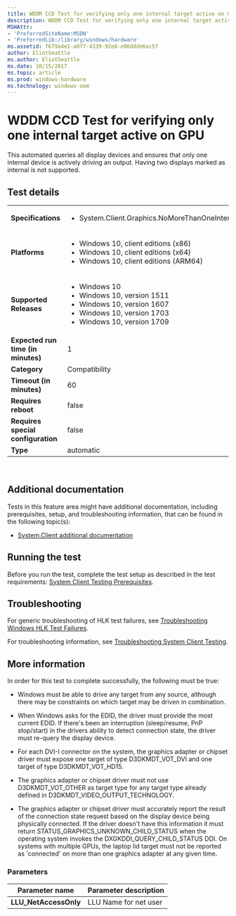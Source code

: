 ```yaml
---
title: WDDM CCD Test for verifying only one internal target active on GPU
description: WDDM CCD Test for verifying only one internal target active on GPU
MSHAttr:
- 'PreferredSiteName:MSDN'
- 'PreferredLib:/library/windows/hardware'
ms.assetid: f679a4e1-a0f7-4339-92e8-e86ddde6ac5f
author: EliotSeattle
ms.author: EliotSeattle
ms.date: 10/15/2017
ms.topic: article
ms.prod: windows-hardware
ms.technology: windows-oem
---
```


# <span id="p_hlk_test.352dea37-3acd-4af3-8ca5-aa7402f6f692"></span>WDDM CCD Test for verifying only one internal target active on GPU


This automated queries all display devices and ensures that only one internal device is actively driving an output. Having two displays marked as internal is not supported.

## Test details
|||
|---|---|
| **Specifications**  | <ul><li>System.Client.Graphics.NoMoreThanOneInternalMonitor</li></ul> |  
| **Platforms**   | <ul><li>Windows 10, client editions (x86)</li><li>Windows 10, client editions (x64)</li><li>Windows 10, client editions (ARM64)</li></ul> |
| **Supported Releases** | <ul><li>Windows 10</li><li>Windows 10, version 1511</li><li>Windows 10, version 1607</li><li>Windows 10, version 1703</li><li>Windows 10, version 1709</li></ul> |
|**Expected run time (in minutes)**| 1 |
|**Category**| Compatibility |
|**Timeout (in minutes)**| 60 |
|**Requires reboot**| false |
|**Requires special configuration**| false |
|**Type**| automatic |

 

## <span id="Additional_documentation"></span><span id="additional_documentation"></span><span id="ADDITIONAL_DOCUMENTATION"></span>Additional documentation


Tests in this feature area might have additional documentation, including prerequisites, setup, and troubleshooting information, that can be found in the following topic(s):

-   [System.Client additional documentation](system-client-additional-documentation.md)

## <span id="Running_the_test"></span><span id="running_the_test"></span><span id="RUNNING_THE_TEST"></span>Running the test


Before you run the test, complete the test setup as described in the test requirements: [System Client Testing Prerequisites](system-client-testing-prerequisites.md).

## <span id="Troubleshooting"></span><span id="troubleshooting"></span><span id="TROUBLESHOOTING"></span>Troubleshooting


For generic troubleshooting of HLK test failures, see [Troubleshooting Windows HLK Test Failures](..\user\troubleshooting-windows-hlk-test-failures.md).

For troubleshooting information, see [Troubleshooting System Client Testing](troubleshooting-system-client-testing.md).

## <span id="More_information"></span><span id="more_information"></span><span id="MORE_INFORMATION"></span>More information


In order for this test to complete successfully, the following must be true:

-   Windows must be able to drive any target from any source, although there may be constraints on which target may be driven in combination.

-   When Windows asks for the EDID, the driver must provide the most current EDID. If there's been an interruption (sleep/resume, PnP stop/start) in the drivers ability to detect connection state, the driver must re-query the display device.

-   For each DVI-I connector on the system, the graphics adapter or chipset driver must expose one target of type D3DKMDT\_VOT\_DVI and one target of type D3DKMDT\_VOT\_HD15.

-   The graphics adapter or chipset driver must not use D3DKMDT\_VOT\_OTHER as target type for any target type already defined in D3DKMDT\_VIDEO\_OUTPUT\_TECHNOLOGY.

-   The graphics adapter or chipset driver must accurately report the result of the connection state request based on the display device being physically connected. If the driver doesn't have this information it must return STATUS\_GRAPHICS\_UNKNOWN\_CHILD\_STATUS when the operating system invokes the DXGKDDI\_QUERY\_CHILD\_STATUS DDI. On systems with multiple GPUs, the laptop lid target must not be reported as 'connected' on more than one graphics adapter at any given time.

### <span id="Parameters"></span><span id="parameters"></span><span id="PARAMETERS"></span>Parameters

| Parameter name         | Parameter description |
|------------------------|-----------------------|
| **LLU\_NetAccessOnly** | LLU Name for net user |

 

 

 






